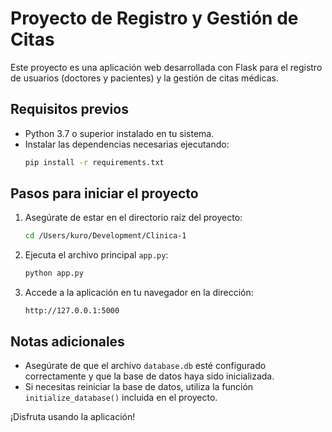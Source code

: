 # Proyecto de Registro y Gestión de Citas

Este proyecto es una aplicación web desarrollada con Flask para el registro de usuarios (doctores y pacientes) y la gestión de citas médicas.

## Requisitos previos

- Python 3.7 o superior instalado en tu sistema.
- Instalar las dependencias necesarias ejecutando:
  ```bash
  pip install -r requirements.txt
  ```

## Pasos para iniciar el proyecto

1. Asegúrate de estar en el directorio raíz del proyecto:
   ```bash
   cd /Users/kuro/Development/Clinica-1
   ```

2. Ejecuta el archivo principal `app.py`:
   ```bash
   python app.py
   ```

3. Accede a la aplicación en tu navegador en la dirección:
   ```
   http://127.0.0.1:5000
   ```

## Notas adicionales

- Asegúrate de que el archivo `database.db` esté configurado correctamente y que la base de datos haya sido inicializada.
- Si necesitas reiniciar la base de datos, utiliza la función `initialize_database()` incluida en el proyecto.

¡Disfruta usando la aplicación!